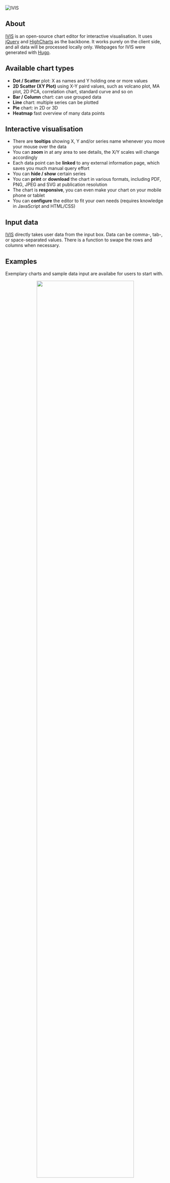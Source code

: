 ![IVIS](ivis/static/images/favicon-large.png)

## About

[IVIS](https://ivis.xyz) is an open-source chart editor for interactive visualisation. It uses [jQuery](https://jquery.com) and [HighCharts](https://highcharts.com) as the backbone. It works purely on the client side, and all data will be processed locally only. Webpages for IVIS were generated with [Hugo](https://gohugo.io).

## Available chart types

- <strong>Dot / Scatter</strong> plot: X as names and Y holding one or more values
- <strong>2D Scatter (XY Plot)</strong> using X-Y paird values, such as volcano plot, MA plot, 2D PCA, correlation chart, standard curve and so on
- <strong>Bar / Column</strong> chart: can use grouped data
- <strong>Line</strong> chart: multiple series can be plotted
- <strong>Pie</strong> chart: in 2D or 3D
- <strong>Heatmap</strong> fast overview of many data points

## Interactive visualisation

- There are <strong>tooltips</strong> showing X, Y and/or series name whenever you move your mouse over the data
- You can <strong>zoom</strong> in at any area to see details, the X/Y scales will change accordingly
- Each data point can be <strong>linked</strong> to any external information page, which saves you much manual query effort
- You can <strong>hide / show</strong> certain series
- You can <strong>print</strong> or <strong>download</strong> the chart in various formats, including PDF, PNG, JPEG and SVG at publication resolution
- The chart is <strong>responsive</strong>, you can even make your chart on your mobile phone or tablet
- You can <strong>configure</strong> the editor to fit your own needs (requires knowledge in JavaScript and HTML/CSS)

## Input data

[IVIS](https://ivis.xyz) directly takes user data from the input box. Data can be comma-, tab-, or space-separated values. There is a function to swape the rows and columns when necessary.

## Examples

Exemplary charts and sample data input are availabe for users to start with.

<center><figure>
<img src="ivis/static/images/ivisGallery.jpg" width="85%" />
</figure></center>

## Credits

- [Highcharts](https://highcharts.com)
- [jQuery](https://jquery.com)
- [Hugo](https://gohugo.io)
- [Hugo NewsPrint theme](https://themes.gohugo.io/newsprint/)

## License

IVIS is released under the CC-BY-NC 4.0 license.
